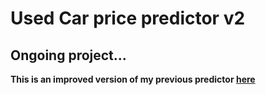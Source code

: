 # Used Car price predictor v2

## Ongoing project...

**This is an improved version of my previous predictor [here](https://github.com/shashi0x/Used-Car-Price-Predictor)**